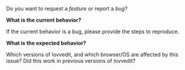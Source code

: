 Do you want to request a *feature* or report a *bug*?

**What is the current behavior?**

If the current behavior is a bug, please provide the steps to reproduce.

**What is the expected behavior?**

Which versions of lovvedit, and which browser/OS are affected by this issue?
Did this work in previous versions of lovvedit?
